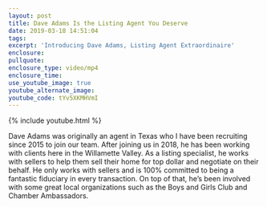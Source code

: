 ```yaml
---
layout: post
title: Dave Adams Is the Listing Agent You Deserve
date: 2019-03-18 14:51:04
tags:
excerpt: 'Introducing Dave Adams, Listing Agent Extraordinaire'
enclosure:
pullquote:
enclosure_type: video/mp4
enclosure_time:
use_youtube_image: true
youtube_alternate_image:
youtube_code: tYv5XKMHVmI
---
```


{% include youtube.html %}

Dave Adams was originally an agent in Texas who I have been recruiting since 2015 to join our team. After joining us in 2018, he has been working with clients here in the Willamette Valley. As a listing specialist, he works with sellers to help them sell their home for top dollar and negotiate on their behalf. He only works with sellers and is 100% committed to being a fantastic fiduciary in every transaction. On top of that, he’s been involved with some great local organizations such as the Boys and Girls Club and Chamber Ambassadors.
